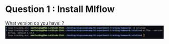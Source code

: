 # Question 1 : Install Mlflow

What version do you have: ?  
<img src = "02-experiment-tracking/homework/solution/imgs/mlflow-version.png">